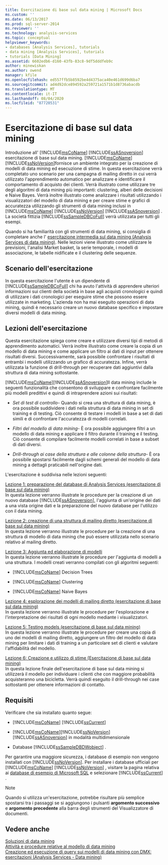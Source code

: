 ```yaml
---
title: Esercitazione di base sul data mining | Microsoft Docs
ms.custom: ''
ms.date: 06/13/2017
ms.prod: sql-server-2014
ms.reviewer: ''
ms.technology: analysis-services
ms.topic: conceptual
helpviewer_keywords:
- databases [Analysis Services], tutorials
- data mining [Analysis Services], tutorials
- tutorials [Data Mining]
ms.assetid: 6602edb6-d160-43fb-83c8-9df5dddfeb9c
author: minewiskan
ms.author: owend
manager: kfile
ms.openlocfilehash: ed557ffb5b8592be4d4375aca40e461d699d6ba7
ms.sourcegitcommit: ad4d92dce894592a259721a1571b1d8736abacdb
ms.translationtype: MT
ms.contentlocale: it-IT
ms.lasthandoff: 08/04/2020
ms.locfileid: "87720531"
---
```

# <a name="basic-data-mining-tutorial"></a>Esercitazione di base sul data mining
  Introduzione all' [!INCLUDE[msCoName](../includes/msconame-md.md)] [!INCLUDE[ssASnoversion](../includes/ssasnoversion-md.md)] esercitazione di base sul data mining. [!INCLUDE[msCoName](../includes/msconame-md.md)][!INCLUDE[ssNoVersion](../includes/ssnoversion-md.md)]fornisce un ambiente integrato per la creazione di modelli di data mining ed esecuzione di stime. In questa esercitazione verrà completato uno scenario per una campagna di mailing diretto in cui verrà utilizzato l'apprendimento automatico per analizzare e identificare il comportamento di acquisto dei clienti. Verrà illustrato come utilizzare tre degli algoritmi di data mining più importanti: clustering, alberi delle decisioni e Naive Bayes. Verrà inoltre illustrato come analizzare i risultati utilizzando i visualizzatori del modello di data mining e per creare stime e grafici di accuratezza utilizzando gli strumenti di data mining inclusi in [!INCLUDE[msCoName](../includes/msconame-md.md)] [!INCLUDE[ssNoVersion](../includes/ssnoversion-md.md)] [!INCLUDE[ssASnoversion](../includes/ssasnoversion-md.md)] . La società fittizia [!INCLUDE[ssSampleDBCoFull](../includes/sssampledbcofull-md.md)] verrà utilizzata per tutti gli esempi.  
  
 Quando si ha familiarità con gli strumenti di data mining, si consiglia di completare anche l' [esercitazione intermedia sul data mining &#40;Analysis Services di data mining&#41;](../../2014/tutorials/intermediate-data-mining-tutorial-analysis-services-data-mining.md). Nelle lezioni viene illustrato come utilizzare le previsioni, l'analisi Market basket, la serie temporale, i modelli di associazione, le tabelle nidificate e il clustering delle sequenze.  
  
## <a name="tutorial-scenario"></a>Scenario dell'esercitazione  
 In questa esercitazione l'utente è un dipendente di [!INCLUDE[ssSampleDBCoFull](../includes/sssampledbcofull-md.md)] chi ha avuto l'attività di apprendere ulteriori informazioni sui clienti della società in base agli acquisti cronologici e quindi di utilizzare i dati cronologici per eseguire stime che possono essere utilizzate in marketing. L'azienda non ha mai eseguito operazioni di data mining, quindi è necessario creare un nuovo database specifico e impostare diversi modelli di data mining.  
  
## <a name="what-you-will-learn"></a>Lezioni dell'esercitazione  
 Questa esercitazione spiega come creare e utilizzare diversi tipi di metodi di apprendimento automatici. Verrà inoltre illustrato come creare la copia di un modello di data mining e come applicare un filtro ai dati di input per ottenere risultati diversi. Successivamente, sarà possibile confrontare i risultati di entrambi i modelli utilizzando un grafico di accuratezza. Infine, verrà utilizzata la funzione di drill-through per recuperare dati aggiuntivi dalla struttura di data mining sottostante.  
  
 [!INCLUDE[msCoName](../includes/msconame-md.md)][!INCLUDE[ssASnoversion](../includes/ssasnoversion-md.md)]Il data mining include le seguenti funzionalità che consentono di sviluppare e confrontare facilmente più modelli predittivi e quindi di intraprendere azioni sui risultati:  
  
-   *Set di test di controllo-* Quando si crea una struttura di data mining, è ora possibile suddividere i dati nella struttura di data mining in set di training e di testing. Ciò consente di testare i modelli in base a set di dati simili e di confrontare l'accuratezza di modelli correlati.  
  
-   *Filtri del modello di data mining-* È ora possibile aggiungere filtri a un modello di data mining e applicare il filtro durante il training e il testing. Ciò consente di compilare facilmente modelli correlati in base a subset di dati diversi.  
  
-   *Drill-through ai case della struttura e alle colonne della struttura-* È ora possibile spostarsi facilmente dagli schemi generali del modello di data mining a dettagli praticabili nell'origine dati.  
  
 L'esercitazione è suddivisa nelle lezioni seguenti:  
  
 [Lezione 1: preparazione del database di Analysis Services &#40;esercitazione di base sul data mining&#41;](../../2014/tutorials/lesson-1-preparing-the-analysis-services-database-basic-data-mining-tutorial.md)  
 In questa lezione verranno illustrate le procedure per la creazione di un nuovo database [!INCLUDE[ssASnoversion](../includes/ssasnoversion-md.md)], l'aggiunta di un'origine dei dati a una vista origine dati e la preparazione del nuovo database per l'utilizzo con il data mining.  
  
 [Lezione 2: creazione di una struttura di mailing diretto &#40;esercitazione di base sul data mining&#41;](../../2014/tutorials/lesson-2-building-a-targeted-mailing-structure-basic-data-mining-tutorial.md)  
 In questa lezione verranno illustrate le procedure per la creazione di una struttura di modello di data mining che può essere utilizzata nello scenario relativo al mailing diretto.  
  
 [Lezione 3: Aggiunta ed elaborazione di modelli](../../2014/tutorials/lesson-3-adding-and-processing-models.md)  
 In questa lezione verranno illustrate le procedure per l'aggiunta di modelli a una struttura. I modelli creati verranno compilati con gli algoritmi seguenti:  
  
-   [!INCLUDE[msCoName](../includes/msconame-md.md)] Decision Trees  
  
-   [!INCLUDE[msCoName](../includes/msconame-md.md)] Clustering  
  
-   [!INCLUDE[msCoName](../includes/msconame-md.md)] Naive Bayes  
  
 [Lezione 4: esplorazione dei modelli di mailing diretto &#40;esercitazione di base sul data mining&#41;](../../2014/tutorials/lesson-4-exploring-the-targeted-mailing-models-basic-data-mining-tutorial.md)  
 In questa lezione verranno illustrate le procedure per l'esplorazione e l'interpretazione dei risultati di ogni modello mediante i visualizzatori.  
  
 [Lezione 5: Testing models &#40;esercitazione di base sul data mining&#41;](../../2014/tutorials/lesson-5-testing-models-basic-data-mining-tutorial.md)  
 In questa lezione verranno illustrate le procedure per creare una copia di uno dei modelli di mailing diretto, aggiungere un filtro del modello di data mining per limitare i dati di training a un particolare set di clienti e valutare l'affidabilità del modello.  
  
 [Lezione 6: Creazione e utilizzo di stime &#40;Esercitazione di base sul data mining&#41;](../../2014/tutorials/lesson-6-creating-and-working-with-predictions-basic-data-mining-tutorial.md)  
 In questa lezione finale dell'esercitazione di base sul data mining si utilizzerà il modello per individuare i clienti che con maggiore probabilità acquisteranno una bicicletta. Verrà quindi eseguito il drill-through nei case sottostanti per ottenere informazioni di contatto.  
  
## <a name="requirements"></a>Requisiti  
 Verificare che sia installato quanto segue:  
  
-   [!INCLUDE[msCoName](../includes/msconame-md.md)] [!INCLUDE[ssCurrent](../includes/sscurrent-md.md)]  
  
-   [!INCLUDE[msCoName](../includes/msconame-md.md)][!INCLUDE[ssNoVersion](../includes/ssnoversion-md.md)] [!INCLUDE[ssASnoversion](../includes/ssasnoversion-md.md)] in modalità multidimensionale  
  
-   Database [!INCLUDE[ssSampleDBDWobject](../includes/sssampledbdwobject-md.md)] .  
  
 Per garantire una maggiore sicurezza, i database di esempio non vengono installati con [!INCLUDE[ssNoVersion](../includes/ssnoversion-md.md)]. Per installare i database ufficiali per [!INCLUDE[msCoName](../includes/msconame-md.md)] [!INCLUDE[ssNoVersion](../includes/ssnoversion-md.md)] , visitare la pagina relativa ai [database di esempio di Microsoft SQL](https://go.microsoft.com/fwlink/?LinkId=88417) e selezionare [!INCLUDE[ssCurrent](../includes/sscurrent-md.md)] .  
  
> [!NOTE]  
>  Quando si utilizza un'esercitazione, potrebbe risultare più semplice spostarsi tra i passaggi se si aggiungono i pulsanti **argomento successivo** e **argomento precedente** alla barra degli strumenti del Visualizzatore di documenti.  
  
## <a name="see-also"></a>Vedere anche  
 [Soluzioni di data mining](../../2014/analysis-services/data-mining/data-mining-solutions.md)   
 [Attività e procedure relative al modello di data mining](../../2014/analysis-services/data-mining/mining-model-tasks-and-how-tos.md)   
 [Creazione ed esecuzione di query sui modelli di data mining con DMX: esercitazioni &#40;Analysis Services - Data mining&#41;](../../2014/tutorials/create-query-data-mining-models-dmx-tutorials.md)  
  
  
